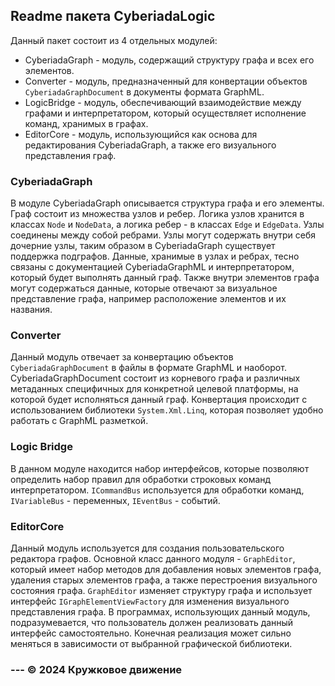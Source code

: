 ## Readme пакета CyberiadaLogic
Данный пакет состоит из 4 отдельных модулей:
* CyberiadaGraph - модуль, содержащий структуру графа и всех его элементов.
* Converter - модуль, предназначенный для конвертации объектов ```CyberiadaGraphDocument``` в документы формата GraphML.
* LogicBridge - модуль, обеспечивающий взаимодействие между графами и интерпретатором, который осуществляет исполнение команд, хранимых в графах.
* EditorCore - модуль, использующийся как основа для редактирования CyberiadaGraph, а также его визуального представления граф.
### CyberiadaGraph
В модуле CyberiadaGraph описывается структура графа и его элементы. 
Граф состоит из множества узлов и ребер. 
Логика узлов хранится в классах ```Node``` и ```NodeData```, а логика ребер - в классах ```Edge``` и ```EdgeData```.
Узлы соединены между собой ребрами.
Узлы могут содержать внутри себя дочерние узлы, таким образом в CyberiadaGraph существует поддержка подграфов. 
Данные, хранимые в узлах и ребрах, тесно связаны с документацией CyberiadaGraphML и интерпретатором, который будет выполнять данный граф. 
Также внутри элементов графа могут содержаться данные, которые отвечают за визуальное представление графа, например расположение элементов и их названия.
### Converter
Данный модуль отвечает за конвертацию объектов ```CyberiadaGraphDocument``` в файлы в формате GraphML и наоборот.
CyberiadaGraphDocument состоит из корневого графа и различных метаданных специфичных для конкретной целевой платформы, на которой будет исполняться данный граф.
Конвертация происходит с использованием библиотеки ```System.Xml.Linq```, которая позволяет удобно работать с GraphML разметкой.
### Logic Bridge
В данном модуле находится набор интерфейсов, которые позволяют определить набор правил для обработки строковых команд интерпретатором.
```ICommandBus``` используется для обработки команд, ```IVariableBus``` - переменных, ```IEventBus``` - событий.
### EditorCore
Данный модуль используется для создания пользовательского редактора графов. 
Основной класс данного модуля - ```GraphEditor```, который имеет набор методов для добавления новых элементов графа, удаления старых элементов графа, а также перестроения визуального состояния графа.
```GraphEditor``` изменяет структуру графа и использует интерфейс ```IGraphElementViewFactory``` для изменения визуального представления графа. 
В программах, использующих данный модуль, подразумевается, что пользователь должен реализовать данный интерфейс самостоятельно. Конечная реализация может сильно меняться в зависимости от выбранной графической библиотеки.
### --- © 2024 Кружковое движение